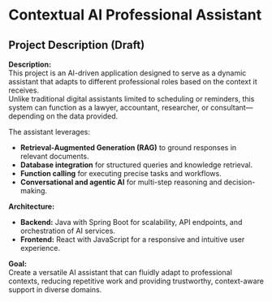# Contextual AI Professional Assistant

## Project Description (Draft)

**Description:**  
This project is an AI-driven application designed to serve as a dynamic assistant that adapts to different professional roles based on the context it receives.  
Unlike traditional digital assistants limited to scheduling or reminders, this system can function as a lawyer, accountant, researcher, or consultant—depending on the data provided.  

The assistant leverages:  
- **Retrieval-Augmented Generation (RAG)** to ground responses in relevant documents.  
- **Database integration** for structured queries and knowledge retrieval.  
- **Function calling** for executing precise tasks and workflows.  
- **Conversational and agentic AI** for multi-step reasoning and decision-making.  

**Architecture:**  
- **Backend:** Java with Spring Boot for scalability, API endpoints, and orchestration of AI services.  
- **Frontend:** React with JavaScript for a responsive and intuitive user experience.  

**Goal:**  
Create a versatile AI assistant that can fluidly adapt to professional contexts, reducing repetitive work and providing trustworthy, context-aware support in diverse domains.  

 
